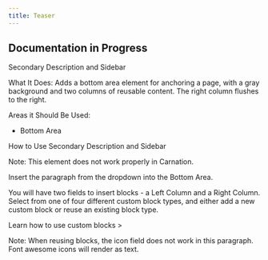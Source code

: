 ```yaml
---
title: Teaser
---
```


## **Documentation in Progress**

Secondary Description and Sidebar

What It Does: Adds a bottom area element for anchoring a page, with a gray background and two columns of reusable content. The right column flushes to the right.

Areas it Should Be Used:

* Bottom Area

How to Use Secondary Description and Sidebar

Note: This element does not work properly in Carnation.

Insert the paragraph from the dropdown into the Bottom Area.

You will have two fields to insert blocks - a Left Column and a Right Column. Select from one of four different custom block types, and either add a new custom block or reuse an existing block type.

Learn how to use custom blocks >

Note: When reusing blocks, the icon field does not work in this paragraph. Font awesome icons will render as text.